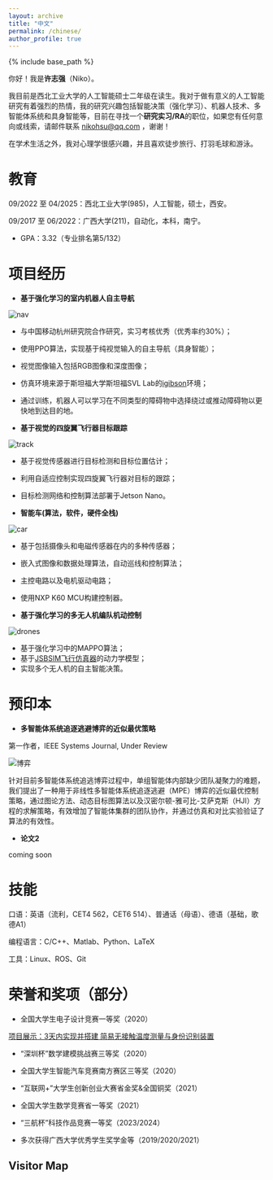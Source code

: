 ```yaml
---
layout: archive
title: "中文"
permalink: /chinese/
author_profile: true
---
```


{% include base_path %}

你好！我是**许志强**（Niko）。

我目前是西北工业大学的人工智能硕士二年级在读生。我对于做有意义的人工智能研究有着强烈的热情，我的研究兴趣包括智能决策（强化学习）、机器人技术、多智能体系统和具身智能等，目前在寻找一个**研究实习/RA**的职位，如果您有任何意向或线索，请邮件联系 nikohsu@qq.com ，谢谢！

在学术生活之外，我对心理学很感兴趣，并且喜欢徒步旅行、打羽毛球和游泳。

教育
======
09/2022 至 04/2025：西北工业大学(985)，人工智能，硕士，西安。

09/2017 至 06/2022：广西大学(211)，自动化，本科，南宁。

- GPA：3.32（专业排名第5/132）

项目经历
======
- **基于强化学习的室内机器人自主导航**

![nav](/Niko.github.io/images/PJ_navigation.gif)

- 与中国移动杭州研究院合作研究，实习考核优秀（优秀率约30%）；
- 使用PPO算法，实现基于纯视觉输入的自主导航（具身智能）；
- 视觉图像输入包括RGB图像和深度图像；
- 仿真环境来源于斯坦福大学斯坦福SVL Lab的[igibson](https://svl.stanford.edu/igibson/)环境；
- 通过训练，机器人可以学习在不同类型的障碍物中选择绕过或推动障碍物以更快地到达目的地。


- **基于视觉的四旋翼飞行器目标跟踪**

![track](/Niko.github.io/images/PJ_uavtrack.gif)

- 基于视觉传感器进行目标检测和目标位置估计；
- 利用自适应控制实现四旋翼飞行器对目标的跟踪；
- 目标检测网络和控制算法部署于Jetson Nano。

- **智能车(算法，软件，硬件全栈)**

![car](/Niko.github.io/images/PJ_nxpcar.gif)

- 基于包括摄像头和电磁传感器在内的多种传感器；
- 嵌入式图像和数据处理算法，自动巡线和控制算法；
- 主控电路以及电机驱动电路；
- 使用NXP K60 MCU构建控制器。

- **基于强化学习的多无人机编队机动控制**

![drones](/Niko.github.io/images/PJ_UAV2v2.gif)

- 基于强化学习中的MAPPO算法；
- 基于[JSBSIM飞行仿真器](https://jsbsim.sourceforge.net/)的动力学模型；
- 实现多个无人机的自主智能决策。

预印本
======
- **多智能体系统追逐逃避博弈的近似最优策略**

第一作者，IEEE Systems Journal, Under Review

![博弈](/Niko.github.io/images/PA_PE-game.png)

针对目前多智能体系统追逃博弈过程中，单组智能体内部缺少团队凝聚力的难题，我们提出了一种用于非线性多智能体系统追逐逃避（MPE）博弈的近似最优控制策略，通过图论方法、动态目标图算法以及汉密尔顿-雅可比-艾萨克斯（HJI）方程的求解策略，有效增加了智能体集群的团队协作，并通过仿真和对比实验验证了算法的有效性。

- **论文2**

coming soon

技能
======
口语：英语（流利，CET4 562，CET6 514）、普通话（母语）、德语（基础，歌德A1）

编程语言：C/C++、Matlab、Python、LaTeX

工具：Linux、ROS、Git

荣誉和奖项（部分）
======
- 全国大学生电子设计竞赛一等奖（2020）

[项目展示：3天内实现并搭建 简易无接触温度测量与身份识别装置](https://www.bilibili.com/video/BV1ZK4y177U2)

- “深圳杯”数学建模挑战赛三等奖（2020）

- 全国大学生智能汽车竞赛南方赛区三等奖（2020）

- “互联网+”大学生创新创业大赛省金奖&全国铜奖（2021）

- 全国大学生数学竞赛省一等奖（2021）

- “三航杯”科技作品竞赛一等奖（2023/2024）

- 多次获得广西大学优秀学生奖学金等（2019/2020/2021）

Visitor Map
------

<script type="text/javascript" src="//rf.revolvermaps.com/0/0/6.js?i=54e0ojatafc&amp;m=7&amp;c=e63100&amp;cr1=ffffff&amp;f=arial&amp;l=0&amp;bv=90&amp;lx=-420&amp;ly=420&amp;hi=20&amp;he=7&amp;hc=a8ddff&amp;rs=80" async="async"></script>
